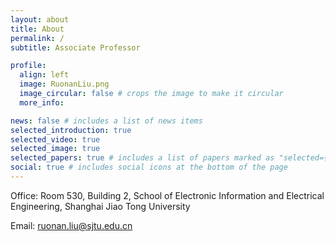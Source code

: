 ```yaml
---
layout: about
title: About
permalink: /
subtitle: Associate Professor

profile:
  align: left
  image: RuonanLiu.png
  image_circular: false # crops the image to make it circular
  more_info: 

news: false # includes a list of news items
selected_introduction: true
selected_video: true
selected_image: true
selected_papers: true # includes a list of papers marked as "selected={true}"
social: true # includes social icons at the bottom of the page
---
```


<p>Office: Room 530, Building 2, School of Electronic Information and Electrical Engineering, Shanghai Jiao Tong University</p>
<p>Email: <a href="mailto:ruonan.liu@sjtu.edu.cn" target="_blank">ruonan.liu@sjtu.edu.cn</a></p>
